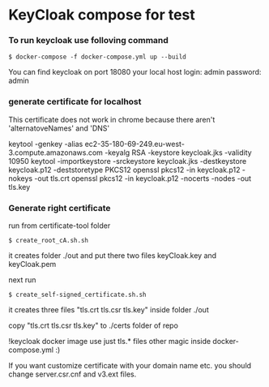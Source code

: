# KeyCloak compose for test

### To run keycloak use folloving command

```
$ docker-compose -f docker-compose.yml up --build
```

You can find keycloak on port 18080 your local host
login: admin
password: admin


### generate certificate for localhost

This certificate does not work in chrome because there aren't 'alternatoveNames' and 'DNS'  

keytool -genkey -alias ec2-35-180-69-249.eu-west-3.compute.amazonaws.com -keyalg RSA -keystore keycloak.jks -validity 10950
keytool -importkeystore -srckeystore keycloak.jks -destkeystore keycloak.p12 -deststoretype PKCS12
openssl pkcs12 -in keycloak.p12 -nokeys -out tls.crt
openssl pkcs12 -in keycloak.p12 -nocerts -nodes -out tls.key

### Generate right certificate

run from certificate-tool folder
```
$ create_root_cA.sh.sh
```
it creates folder ./out and put there two files keyCloak.key and keyCloak.pem

next run
```
$ create_self-signed_certificate.sh.sh
```

it creates three files "tls.crt tls.csr tls.key" inside folder ./out

copy "tls.crt tls.csr tls.key" to ./certs folder of repo

!keycloak docker image use just tls.* files
other magic inside docker-compose.yml :)

If you want customize certificate with your domain name etc.
you should change server.csr.cnf and v3.ext files.
